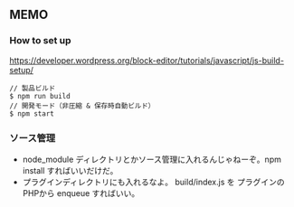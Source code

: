 
## MEMO

### How to set up

https://developer.wordpress.org/block-editor/tutorials/javascript/js-build-setup/

```
// 製品ビルド
$ npm run build
// 開発モード（非圧縮 & 保存時自動ビルド）
$ npm start
```

### ソース管理

* node_module ディレクトリとかソース管理に入れるんじゃねーぞ。npm install すればいいだけだ。
* プラグインディレクトリにも入れるなよ。 build/index.js を プラグインのPHPから enqueue すればいい。
